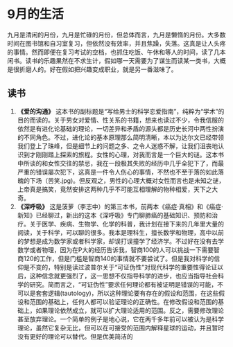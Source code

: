 # 9月的生活
九月是清闲的月份，九月是忙碌的月份，但总体而言，九月是懒惰的月份。大多数时间在图书馆和自习室复习，但依然没有效率，并且焦躁，失落。这真是让人头疼的事情。然而即便在复习考试的空档，也抓住吃饭、午休和等人的时间，读了几本闲书。读书的乐趣果然在不求生计，假如哪一天需要为了谋生而读某一类书，大概是很折磨人的。好在假如把兴趣变成职业，就是另一番滋味了。
## 读书
1.  **《爱的沟通》** 这本书的副标题是“写给男士的科学恋爱指南”，纯粹为“学术”的目的而读的。关于男女对爱情、性关系的书籍，想来也读过不少，令我信服的依然是有进化论基础的理论，一切差异和矛盾的源头都是历史长河中两性扮演的不同角色。不过，进化论的基本原理那么简明清晰，本以为达尔文已经带领我们登上了珠峰，但是细节上的问题之多、之令人迷惑不解，让我们沮丧地认识到才刚刚踏上探索的旅程。女性的心理，对我而言是一个巨大的谜。这本书中所谈的和女性交往的禁忌，我在一段极其失败的经历中几乎全犯下了，而最严重的错误屡次犯下，这真是一件令人伤心的事情，不然也不至于落的如此落魄的下场（苦笑.jpg)。但反观之，男性的心理大概对女性而言也是未知之谜，上帝真是搞笑，竟然安排这两种几乎不可能互相理解的物种相爱，天下之大奇。
2.  **《深呼吸》** 这是菠萝（李志中）的第三本书，前两本《癌症·真相》和《癌症·新知》已经聊过，新出的这本《深呼吸》专门聊肺癌的基础知识、预防和治疗。关于医学、疾病、生物学、化学的科普，我计划在接下来的几年里大量的阅读，关于科学，可以聊的很多。我本是理科生，擅长数学和物理，高中以前的梦想是成为数学家或者科学家，却误打误撞学了经济学。不过好在没有去学数学或者物理，因为在P大的经历告诉我，智商100的人可以挑战一下需要智商120的工作，但是门槛是智商140的事情就不要尝试了。但是我对科学的信仰是不变的，特别是读过波普尔关于“可证伪性”对现代科学的重要性得论证以后，这种信念就更强烈了，这一思想不仅指导科学的进步，也应当指导社会科学的研究。简而言之，“可证伪性”要求任何理论都有被证明是错误的可能，不可以是套套逻辑(tautology)，所以这种理论要有存在的假设和范围，在这些假设和范围的基础上，任何人都可以验证理论的正确性。在修改假设和范围的基础上，如果理论依然成立，就可以扩大理论适用的范围。反之，需要修改理论甚至放弃理论。一个简单的例子是地心说，它在两千多年前可以被认为是科学理论，虽然它复杂无比，但可以在可接受的范围内解释星球的运动，并且暂时没有更好的理论可以替代。但是优美简洁的

<!--stackedit_data:
eyJoaXN0b3J5IjpbMTc4NTg5MzY2NSwxNDUwMjU4MjksOTc4NT
I0NzNdfQ==
-->
